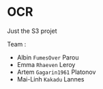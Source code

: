 # OCR

Just the S3 projet

Team :
- Albin `FumesOver` Parou
- Emma `Rhaeven` Leroy 
- Artem `Gagarin1961` Platonov
- Mai-Linh `Kakadu` Lannes
